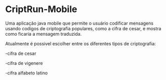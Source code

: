 # CriptRun-Mobile
Uma aplicação java mobile que permite o usuário codificar mensagens usando codigos de criptografia populares, como a cifra de cesar, e mostra como ficaria a mensagem traduzida.

Atualmente é possivel escolher entre os diferentes tipos de criptografia:

-cifra de cesar

-cifra de vigenere

-cifra alfabeto latino

